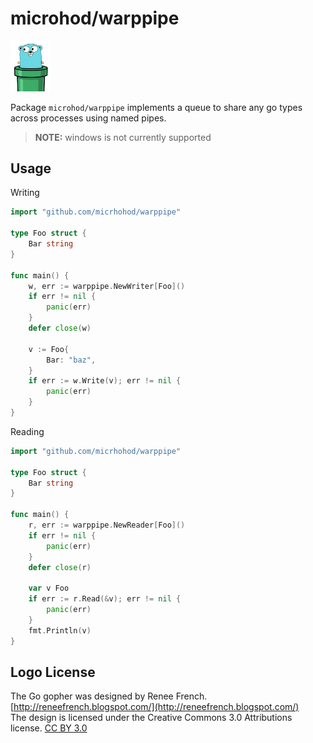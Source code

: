 # microhod/warppipe

<img src="./img/logo.png" width="64"/>

Package `microhod/warppipe` implements a queue to share any go types across processes using named pipes.

> **NOTE:**
> windows is not currently supported

## Usage

Writing

```go
import "github.com/micrhohod/warppipe"

type Foo struct {
    Bar string
}

func main() {
    w, err := warppipe.NewWriter[Foo]()
    if err != nil {
        panic(err)
    }
    defer close(w)

    v := Foo{
        Bar: "baz",
    }
    if err := w.Write(v); err != nil {
        panic(err)
    }
}
```

Reading

```go
import "github.com/micrhohod/warppipe"

type Foo struct {
    Bar string
}

func main() {
    r, err := warppipe.NewReader[Foo]()
    if err != nil {
        panic(err)
    }
    defer close(r)

    var v Foo
    if err := r.Read(&v); err != nil {
        panic(err)
    }
    fmt.Println(v)
}
```

## Logo License

The Go gopher was designed by Renee French.  
[http://reneefrench.blogspot.com/](http://reneefrench.blogspot.com/)  
The design is licensed under the Creative Commons 3.0 Attributions license. 
[CC BY 3.0](https://creativecommons.org/licenses/by/3.0/)
